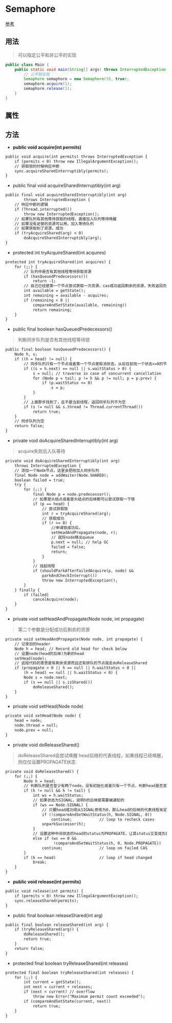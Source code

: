 # Semaphore

[参考](https://juejin.cn/post/7042287897931677726)

## 用法
> 可以指定公平和非公平的实现
```java
public class Main {
    public static void main(String[] args) throws InterruptedException {
        // 公平锁实现
        Semaphore semaphore = new Semaphore(10, true);
        semaphore.acquire(1);
        semaphore.release(1);
    }
}
```

## 属性

## 方法
* **public void acquire(int permits)**
```apache
public void acquire(int permits) throws InterruptedException {
    if (permits < 0) throw new IllegalArgumentException();
    // 获取锁的时候响应中断
    sync.acquireSharedInterruptibly(permits);
}
```
* public final void acquireSharedInterruptibly(int arg)
```apache
public final void acquireSharedInterruptibly(int arg)
        throws InterruptedException {
    // 响应中断的逻辑
    if (Thread.interrupted())
        throw new InterruptedException();
    // 如果队列有其他等待获取的线程，直接加入队列等待唤醒
    // 如果没有足够的资源可以用，加入等待队列
    // 如果获取到了资源，成功
    if (tryAcquireShared(arg) < 0)
        doAcquireSharedInterruptibly(arg);
}
```
* protected int tryAcquireShared(int acquires)
```apache
protected int tryAcquireShared(int acquires) {
    for (;;) {
        // 队列中是否有其他线程等待获取资源
        if (hasQueuedPredecessors())
            return -1;
        // 自己已经是第一个节点尝试获取一次资源，cas成功返回剩余的资源，失败返回负数，入队等待
        int available = getState();
        int remaining = available - acquires;
        if (remaining < 0 ||
            compareAndSetState(available, remaining))
            return remaining;
    }
}
```
* public final boolean hasQueuedPredecessors()
> 判断同步队列是否有其他线程等待锁
```apache
public final boolean hasQueuedPredecessors() {
    Node h, s;
    if ((h = head) != null) {
        // 同步队列只有一个节点或者第一个节点是取消状态，从后往前找一个状态<=0的节点
        if ((s = h.next) == null || s.waitStatus > 0) {
            s = null; // traverse in case of concurrent cancellation
            for (Node p = tail; p != h && p != null; p = p.prev) {
                if (p.waitStatus <= 0)
                    s = p;
            }
        }
        // 上面那步找到了，且不是当前线程，返回同步队列不为空
        if (s != null && s.thread != Thread.currentThread())
            return true;
    }
    // 同步队列为空
    return false;
}
```
* private void doAcquireSharedInterruptibly(int arg)
> acquire失败后入队等待
```apache
private void doAcquireSharedInterruptibly(int arg)    
    throws InterruptedException {
    // 添加一个Node节点，这里会把他加入同步队列
    final Node node = addWaiter(Node.SHARED);
    boolean failed = true;
    try {
        for (;;) {
            final Node p = node.predecessor();
            // 如果是头结点或者是头结点的后继都可以尝试获取一下锁
            if (p == head) {
                // 尝试获取锁
                int r = tryAcquireShared(arg);
                // 获取成功
                if (r >= 0) {
                    //申请锁成功后，
                    setHeadAndPropagate(node, r);
                    // 就将node移出queue
                    p.next = null; // help GC
                    failed = false;
                    return;
                }
            }
            // 挂起线程
            if (shouldParkAfterFailedAcquire(p, node) &&
                parkAndCheckInterrupt())
                throw new InterruptedException();
        }
    } finally {
        if (failed)
            cancelAcquire(node);
    }
}
```
* private void setHeadAndPropagate(Node node, int propagate)
> 第二个参数是分配成功后剩余的资源
```apache
private void setHeadAndPropagate(Node node, int propagate) {
    // 记录旧的header
    Node h = head; // Record old head for check below
    // 设置node(head的后继)为新的head
    setHead(node);
    // 这段代码的意思是有剩余资源而且还有排队的节点就走doReleaseShared
    if (propagate > 0 || h == null || h.waitStatus < 0 ||
        (h = head) == null || h.waitStatus < 0) {
        Node s = node.next;
        if (s == null || s.isShared())
            doReleaseShared();
    }
}
```
* private void setHead(Node node)
```apache
private void setHead(Node node) {
    head = node;
    node.thread = null;
    node.prev = null;
}
```
* private void doReleaseShared()
> doReleaseShared会尝试唤醒 head后继的代表线程，如果线程已经唤醒，则仅仅设置PROPAGATE状态
```apache
private void doReleaseShared() {
    for (;;) {
        Node h = head;
        // 判断队列是否至少有两个node，没有初始化或者只有一个节点，判断head是否变化了
        if (h != null && h != tail) {
            int ws = h.waitStatus;
            // 如果状态为SIGNAL，说明h的后继是需要被通知的
            if (ws == Node.SIGNAL) {
                // 只要head成功得从SIGNAL修改为0，那么head的后继的代表线程肯定会被唤醒了
                if (!compareAndSetWaitStatus(h, Node.SIGNAL, 0))
                    continue;            // loop to recheck cases
                unparkSuccessor(h);
            }
            // 设置这种中间状态的head的status为PROPAGATE，让其status又变成负数，这样可能被被唤醒线程检测到
            else if (ws == 0 &&
                     !compareAndSetWaitStatus(h, 0, Node.PROPAGATE))
                continue;                // loop on failed CAS
        }
        if (h == head)                   // loop if head changed
            break;
    }
}
```
* **public void release(int permits)**

```apache
public void release(int permits) {
    if (permits < 0) throw new IllegalArgumentException();
    sync.releaseShared(permits);
}
```

* public final boolean releaseShared(int arg)
```apache
public final boolean releaseShared(int arg) {
    if (tryReleaseShared(arg)) {
        doReleaseShared();
        return true;
    }
    return false;
}
```

* protected final boolean tryReleaseShared(int releases)
```apache
protected final boolean tryReleaseShared(int releases) {
    for (;;) {
        int current = getState();
        int next = current + releases;
        if (next < current) // overflow
            throw new Error("Maximum permit count exceeded");
        if (compareAndSetState(current, next))
            return true;
    }
}
```
